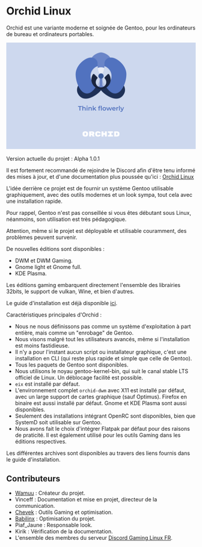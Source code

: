 # Orchid Linux 

Orchid est une variante moderne et soignée de Gentoo, pour les ordinateurs de bureau et ordinateurs portables.

![Orchid Logo](img/Orchid-Think.png)

Version actuelle du projet : Alpha 1.0.1

Il est fortement recommandé de rejoindre le Discord afin d'être tenu informé des mises à jour, et d'une documentation plus poussée qu'ici : [Orchid Linux](https://discord.gg/DeRhvP7M)

L'idée derrière ce projet est de fournir un système Gentoo utilisable graphiquement, avec des outils modernes et un look sympa, tout cela avec une installation rapide.

Pour rappel, Gentoo n'est pas conseillée si vous êtes débutant sous Linux, néanmoins, son utilisation est très pédagogique.

Attention, même si le projet est déployable et utilisable couramment, des problèmes peuvent survenir.

De nouvelles éditions sont disponibles :

- DWM et DWM Gaming.
- Gnome light et Gnome full.
- KDE Plasma.

Les éditions gaming embarquent directement l'ensemble des librairies 32bits, le support de vulkan, Wine, et bien d'autres.

Le guide d'installation est déjà disponible [ici](https://github.com/juliiine/orchid/blob/main/Installation.md).

Caractéristiques principales d'Orchid :

- Nous ne nous définissons pas comme un système d'exploitation à part entière, mais comme un "enrobage" de Gentoo. 
- Nous visons malgré tout les utilisateurs avancés, même si l'installation est moins fastidieuse.
- Il n'y a pour l'instant aucun script ou installateur graphique, c'est une installation en CLI (qui reste plus rapide et simple que celle de Gentoo).
- Tous les paquets de Gentoo sont disponibles.
- Nous utilisons le noyau gentoo-kernel-bin, qui suit le canal stable LTS officiel de Linux. Un déblocage facilité est possible.
- `eix` est installé par défaut.
- L'environnement complet `orchid-dwm` avec X11 est installé par défaut, avec un large support de cartes graphique (sauf Optimus). Firefox en binaire est aussi installé par défaut. Gnome et KDE Plasma sont aussi disponibles.
- Seulement des installations intégrant OpenRC sont disponibles, bien que SystemD soit utilisable sur Gentoo. 
- Nous avons fait le choix d'intégrer Flatpak par défaut pour des raisons de praticité. Il est également utilisé pour les outils Gaming dans les éditions respectives.


Les différentes archives sont disponibles au travers des liens fournis dans le guide d'installation.

## Contributeurs

- [Wamuu](https://github.com/wamuu-sudo) : Créateur du projet.
- Vinceff : Documentation et mise en projet, directeur de la communication.
- [Chevek](https://github.com/chevek) : Outils Gaming et optimisation.
- [Babilinx](https://github.com/babilinx) : Optimisation du projet.
- Piaf_Jaune : Responsable look.
- Kirik : Vérification de la documentation.
- L'ensemble des membres du serveur [Discord Gaming Linux FR](https://discord.gg/KAzznM4Fnb).
